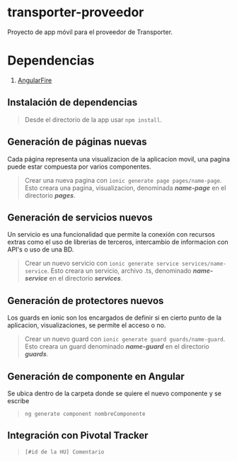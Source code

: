 # transporter-proveedor
Proyecto de app móvil para el proveedor de Transporter.

# Dependencias
1. [AngularFire](https://github.com/angular/angularfire)

## Instalación de dependencias
> Desde el directorio de la app usar `npm install`.

## Generación de páginas nuevas
Cada página representa una visualizacion de la aplicacion movil, una pagina puede estar compuesta por varios componentes.
> Crear una nueva pagina con `ionic generate page pages/name-page`.
Esto creara una pagina, visualizacion, denominada **_name-page_** en el directorio **_pages_**.

## Generación de servicios nuevos
Un servicio es una funcionalidad que permite la conexión con recursos extras como el uso de librerias de terceros, intercambio de informacion con API's o uso de una BD.
> Crear un nuevo servicio con `ionic generate service services/name-service`.
Esto creara un servicio, archivo .ts, denominado **_name-service_** en el directorio **_services_**.

## Generación de protectores nuevos
Los guards en ionic son los encargados de definir si en cierto punto de la aplicacion, visualizaciones, se permite el acceso o no.
> Crear un nuevo guard con `ionic generate guard guards/name-guard`.
Esto creara un guard denominado **_name-guard_** en el directorio **_guards_**.

## Generación de componente en Angular
Se ubica dentro de la carpeta donde se quiere el nuevo componente y se escribe
>`ng generate component nombreComponente`

## Integración con Pivotal Tracker
> `[#id de la HU] Comentario`


